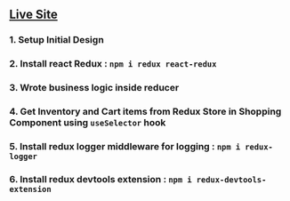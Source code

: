 ## [Live Site](https://shopping-today.netlify.app/)

### 1. Setup Initial Design
### 2. Install react Redux : `npm i redux react-redux`
### 3. Wrote business logic inside reducer
### 4. Get Inventory and Cart items from Redux Store in Shopping Component using `useSelector` hook
### 5. Install redux logger middleware for logging : `npm i redux-logger`
### 6. Install redux devtools extension : `npm i redux-devtools-extension`